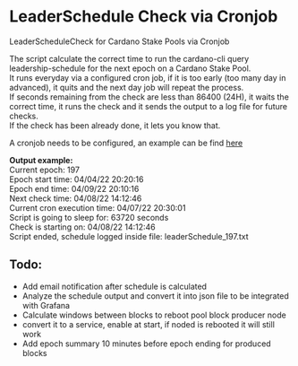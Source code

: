 # LeaderSchedule Check via Cronjob
LeaderScheduleCheck for Cardano Stake Pools via Cronjob

The script calculate the correct time to run the cardano-cli query leadership-schedule for the next epoch on a Cardano Stake Pool.<br />
It runs everyday via a configured cron job, if it is too early (too many day in advanced), it quits and the next day job will repeat the process.<br />
If seconds remaining from the check are less than 86400 (24H), it waits the correct time, it runs the check and it sends the output to a log file for future checks.<br />
If the check has been already done, it lets you know that.

A cronjob needs to be configured, an example can be find [here](https://github.com/Techs2Help/leaderScheduleCheck_cron/blob/main/cronjob.txt)

**Output example:** <br />
Current epoch: 197<br />
Epoch start time: 04/04/22 20:20:16<br />
Epoch end time: 04/09/22 20:10:16<br />
Next check time: 04/08/22 14:12:46<br />
Current cron execution time: 04/07/22 20:30:01<br />
Script is going to sleep for: 63720 seconds<br />
Check is starting on: 04/08/22 14:12:46<br />
Script ended, schedule logged inside file: leaderSchedule_197.txt<br />


## Todo:
- Add email notification after schedule is calculated
- Analyze the schedule output and convert it into json file to be integrated with Grafana
- Calculate windows between blocks to reboot pool block producer node
- convert it to a service, enable at start, if noded is rebooted it will still work
- Add epoch summary 10 minutes before epoch ending for produced blocks
